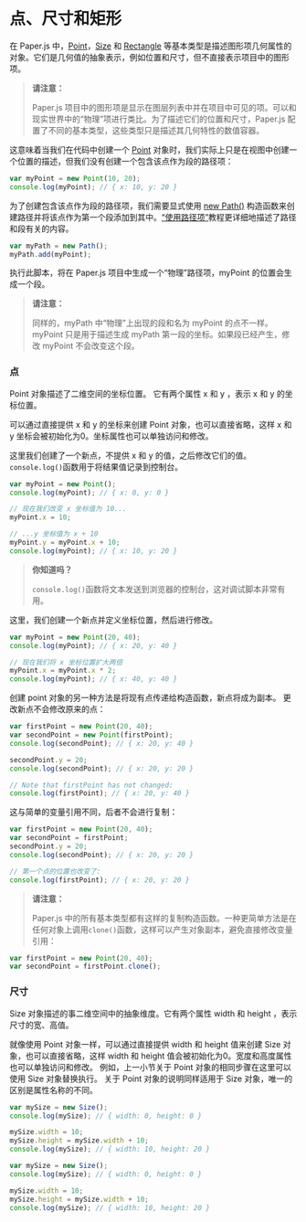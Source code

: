 # 点、尺寸和矩形

在 Paper.js 中，[Point](http://paperjs.org/reference/point)，[Size](http://paperjs.org/reference/size) 和 [Rectangle](http://paperjs.org/reference/rectangle) 等基本类型是描述图形项几何属性的对象。它们是几何值的抽象表示，例如位置和尺寸，但不直接表示项目中的图形项。

> **请注意：**
>
> Paper.js 项目中的图形项是显示在图层列表中并在项目中可见的项。可以和现实世界中的“物理”项进行类比。为了描述它们的位置和尺寸，Paper.js 配置了不同的基本类型，这些类型只是描述其几何特性的数值容器。

这意味着当我们在代码中创建一个 [Point](http://paperjs.org/reference/point) 对象时，我们实际上只是在视图中创建一个位置的描述，但我们没有创建一个包含该点作为段的路径项：

```js
var myPoint = new Point(10, 20); 
console.log(myPoint); // { x: 10, y: 20 }
```

为了创建包含该点作为段的路径项，我们需要显式使用 [new Path\(\)](http://paperjs.org/reference/path#path) 构造函数来创建路径并将该点作为第一个段添加到其中。[“使用路径项”](http://paperjs.org/tutorials/paths/working-with-path-items/)教程更详细地描述了路径和段有关的内容。

```js
var myPath = new Path();
myPath.add(myPoint);
```

执行此脚本，将在 Paper.js 项目中生成一个“物理”路径项，myPoint 的位置会生成一个段。

> **请注意：**
>
> 同样的，myPath 中“物理”上出现的段和名为 myPoint 的点不一样。myPoint 只是用于描述生成 myPath 第一段的坐标。如果段已经产生，修改 myPoint 不会改变这个段。

### 点

Point 对象描述了二维空间的坐标位置。 它有两个属性 x 和 y ，表示 x 和 y 的坐标位置。

可以通过直接提供 x 和 y 的坐标来创建 Point 对象，也可以直接省略，这样 x 和 y 坐标会被初始化为0。坐标属性也可以单独访问和修改。

这里我们创建了一个新点，不提供 x 和 y 的值，之后修改它们的值。`console.log()`函数用于将结果值记录到控制台。

```js
var myPoint = new Point();
console.log(myPoint); // { x: 0, y: 0 }

// 现在我们改变 x 坐标值为 10...
myPoint.x = 10;

// ...y 坐标值为 x + 10
myPoint.y = myPoint.x + 10;
console.log(myPoint); // { x: 10, y: 20 }
```

> **你知道吗？**
>
> `console.log()`函数将文本发送到浏览器的控制台，这对调试脚本非常有用。

这里，我们创建一个新点并定义坐标位置，然后进行修改。

```js
var myPoint = new Point(20, 40);
console.log(myPoint); // { x: 20, y: 40 }

// 现在我们将 x 坐标位置扩大两倍
myPoint.x = myPoint.x * 2;
console.log(myPoint); // { x: 40, y: 40 }
```

创建 point 对象的另一种方法是将现有点传递给构造函数，新点将成为副本。 更改新点不会修改原来的点：

```js
var firstPoint = new Point(20, 40);
var secondPoint = new Point(firstPoint);
console.log(secondPoint); // { x: 20, y: 40 }

secondPoint.y = 20;
console.log(secondPoint); // { x: 20, y: 20 }

// Note that firstPoint has not changed:
console.log(firstPoint); // { x: 20, y: 40 }
```

这与简单的变量引用不同，后者不会进行复制：

```js
var firstPoint = new Point(20, 40);
var secondPoint = firstPoint;
secondPoint.y = 20;
console.log(secondPoint); // { x: 20, y: 20 }

// 第一个点的位置也改变了:
console.log(firstPoint); // { x: 20, y: 20 }
```

> **请注意：**
>
> Paper.js 中的所有基本类型都有这样的复制构造函数。一种更简单方法是在任何对象上调用`clone()`函数，这样可以产生对象副本，避免直接修改变量引用：

```js
var firstPoint = new Point(20, 40);
var secondPoint = firstPoint.clone();
```

### 尺寸

Size 对象描述的事二维空间中的抽象维度。它有两个属性 width 和 height ，表示尺寸的宽、高值。

就像使用 Point 对象一样，可以通过直接提供 width 和 height 值来创建 Size 对象，也可以直接省略，这样 width 和 height 值会被初始化为0。宽度和高度属性也可以单独访问和修改。 例如，上一小节关于 Point 对象的相同步骤在这里可以使用 Size 对象替换执行。 关于 Point 对象的说明同样适用于 Size 对象，唯一的区别是属性名称的不同。

```js
var mySize = new Size();
console.log(mySize); // { width: 0, height: 0 }

mySize.width = 10;
mySize.height = mySize.width + 10;
console.log(mySize); // { width: 10, height: 20 }
```

```js
var mySize = new Size();
console.log(mySize); // { width: 0, height: 0 }

mySize.width = 10;
mySize.height = mySize.width + 10;
console.log(mySize); // { width: 10, height: 20 }
```



